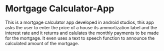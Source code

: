 # Mortgage Calculator-App
This is a mortgage calculator app developed in android studios, this app asks the user to enter the price of a house its ammortization label and the interest rate and it returns and calulates the monthly payments to be made for the mortgage. It even uses a text to speech function to announce the calculated amount of the mortgage.
